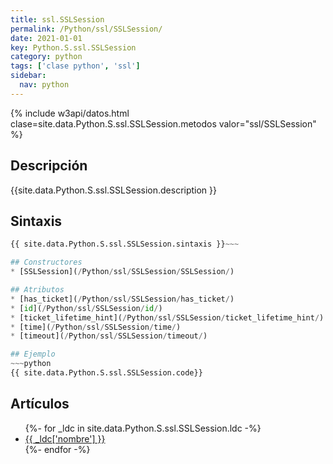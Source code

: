 ```yaml
---
title: ssl.SSLSession
permalink: /Python/ssl/SSLSession/
date: 2021-01-01
key: Python.S.ssl.SSLSession
category: python
tags: ['clase python', 'ssl']
sidebar: 
  nav: python
---
```


{% include w3api/datos.html clase=site.data.Python.S.ssl.SSLSession.metodos valor="ssl/SSLSession" %}

## Descripción
{{site.data.Python.S.ssl.SSLSession.description }}

## Sintaxis
~~~python
{{ site.data.Python.S.ssl.SSLSession.sintaxis }}~~~

## Constructores
* [SSLSession](/Python/ssl/SSLSession/SSLSession/)

## Atributos
* [has_ticket](/Python/ssl/SSLSession/has_ticket/)
* [id](/Python/ssl/SSLSession/id/)
* [ticket_lifetime_hint](/Python/ssl/SSLSession/ticket_lifetime_hint/)
* [time](/Python/ssl/SSLSession/time/)
* [timeout](/Python/ssl/SSLSession/timeout/)

## Ejemplo
~~~python
{{ site.data.Python.S.ssl.SSLSession.code}}
~~~

## Artículos
<ul>
{%- for _ldc in site.data.Python.S.ssl.SSLSession.ldc -%}
   <li>
       <a href="{{_ldc['url'] }}">{{ _ldc['nombre'] }}</a>
   </li>
{%- endfor -%}
</ul>
